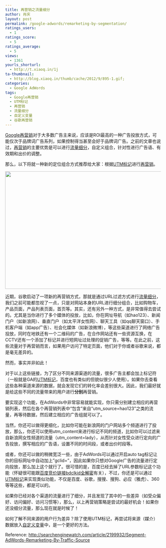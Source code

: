 ```yaml
---
title: 再营销之流量细分
author: 肖庆
layout: post
permalink: /google-adwords/remarketing-by-segmentation/
ratings_users:
  - 1
ratings_score:
  - 5
ratings_average:
  - 5
views:
  - 1361
yourls_shorturl:
  - http://t.xiaoq.in/1j
ta-thumbnail:
  - http://blog.xiaoq.in/thumb/cache/2012/9/895-1.gif;
categories:
  - Google AdWords
tags:
  - Google再营销
  - UTM标记
  - 再营销
  - 流量细分
  - 自定义变量
  - 谷歌再营销
---
```

<span class='wp_keywordlink_affiliate'><a href="http://blog.xiaoq.in/tag/google%e5%86%8d%e8%90%a5%e9%94%80/" title="查看Google再营销中的全部文章" target="_blank">Google再营销</a></span>对于大多数广告主来说，应该是ROI最高的一种广告投放方式，可能仅次于品牌词广告系列，如果控制得当甚至会好于品牌词广告。之前的文章也说过，<span class='wp_keywordlink_affiliate'><a href="http://blog.xiaoq.in/tag/%e5%86%8d%e8%90%a5%e9%94%80/" title="查看再营销中的全部文章" target="_blank">再营销</a></span>的主要优势是可以进行<span class='wp_keywordlink_affiliate'><a href="http://blog.xiaoq.in/tag/%e6%b5%81%e9%87%8f%e7%bb%86%e5%88%86/" title="查看流量细分中的全部文章" target="_blank">流量细分</a></span>，自定义组合，针对性进行广告语、有效期和出价的调整。

那么，以下将就一种新的定位组合方式推荐给大家：根据<span class='wp_keywordlink_affiliate'><a href="http://blog.xiaoq.in/tag/utm%e6%a0%87%e8%ae%b0/" title="查看UTM标记中的全部文章" target="_blank">UTM标记</a></span>进行<span class='wp_keywordlink_affiliate'><a href="http://blog.xiaoq.in/tag/%e5%86%8d%e8%90%a5%e9%94%80/" title="查看再营销中的全部文章" target="_blank">再营销</a></span>。

<img class="alignnone size-full wp-image-896" title="remarketing-segmentation" src="http://blog.xiaoq.in/cdn/2012/09/remarketing-segmentation.gif" alt="" width="540" height="380" />

近期，谷歌启动了一项新的再营销方式，那就是通过URL过滤方式进行<span class='wp_keywordlink_affiliate'><a href="http://blog.xiaoq.in/tag/%e6%b5%81%e9%87%8f%e7%bb%86%e5%88%86/" title="查看流量细分中的全部文章" target="_blank">流量细分</a></span>，我们之前可能都忽视了一点，只是对网站本身的URL进行细分组合，比如购物车，产品页面，产品列表页面，首页等。其实，还有另外一种方式，是非常值得去尝试的。尤其是当你进行了多个媒体的投放，比如，你在网址导航（如hao123）、新闻门户（如新浪网）、垂直门户（如太平洋女性网）、聊天工具（如qq聊天窗口）、手机客户端（如app广告）、社会化媒体（如新浪微博），等这些渠道进行了网络广告投放，同时在地铁还有一个二维码的广告，在合作网站还有一些资源互换，在CCTV还有一个添加了标记并进行短网址过处理的促销广告，等等。在此之前，这些流量对于再营销而言，如果用户访问了特定页面，他们对于你或者谷歌来说，都是毫无差异的。

然而，事实并非如此！

对于以上这些链接，为了区分不同来源渠道的流量，很多广告主都会加上标记符（一般就是GA的<span class='wp_keywordlink_affiliate'><a href="http://blog.xiaoq.in/tag/utm%e6%a0%87%e8%ae%b0/" title="查看UTM标记中的全部文章" target="_blank">UTM标记</a></span>，百度也有类似的但貌似很少人使用）。如果你去查看这些各种渠道来源的数据，就会发现它们的转化率会差别很大。因此，我们最好就是给这些不同的流量带来的用户进行**分别**再营销。

要实现这个功能，在AdWords中非常容易就能实现，你只需分别建立相应的再营销列表，然后在各个再营销列表中“包含”来自“utm_source=hao123”之类的流量，再等待数据，然后建立相应的广告组就可以了。

当然，你还可以做得更细化，比如你可能在新浪网的门户网站多个频道进行了投放，那么，你还可以使用utm\_content来进行标记不同的频道，比如你可以过滤来自新浪网女性频道的流量（utm\_content=lady），从而针对女性受众进行定向的广告投放，撰写相应的广告语，设置不同的时间段，或者出价时段等。

或者，你还可以做的稍微宽泛一些，由于AdWords可以通过开启auto tag标记让你的目标网址中自动加上&#8221;gclid=&#8221;，因此如果你只想对Google广告的流量进行定向投放，那么加上这个就行了。很可惜的是，百度已经去掉了URL参数标记这个功能（怀疑很可能跟<a title="百度竞价链接bdclkid全解密" href="http://yuli.in/webanalytics/%E7%99%BE%E5%BA%A6%E7%AB%9E%E4%BB%B7%E9%93%BE%E6%8E%A5bdclkid%E5%85%A8%E8%A7%A3%E5%AF%86/" target="_blank">百度竞价链接bdclkid全解密</a>有关），不过，你还是可以通过<span class='wp_keywordlink_affiliate'><a href="http://blog.xiaoq.in/tag/utm%e6%a0%87%e8%ae%b0/" title="查看UTM标记中的全部文章" target="_blank">UTM标记</a></span>来实现类似功能，不仅是百度、谷歌，搜搜、搜狗、必应（雅虎）、360等等这些，都是可以的。

如果你已经对各个渠道的流量进行了细分，并且发现了其中的一些差异（如受众偏好、访问偏好、访问习惯等），那么，以上再营销策略是尝试的最好机会！如果你还没细分流量，那么现在就是时候了！

如何了解不同来源的用户行为差异？除了使用UTM标记，再尝试将来源（媒介）数据放入<span class='wp_keywordlink_affiliate'><a href="http://blog.xiaoq.in/tag/%e8%87%aa%e5%ae%9a%e4%b9%89%e5%8f%98%e9%87%8f/" title="查看自定义变量中的全部文章" target="_blank">自定义变量</a></span>中，是一个更好的方法。

Reference: <a title="Segment AdWords Remarketing By Traffic Source" href="http://searchenginewatch.com/article/2199932/Segment-AdWords-Remarketing-By-Traffic-Source" target="_blank">http://searchenginewatch.com/article/2199932/Segment-AdWords-Remarketing-By-Traffic-Source</a>